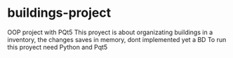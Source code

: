 # buildings-project
OOP project with PQt5
This proyect is about organizating buildings in a inventory, the changes saves in memory, dont implemented yet a BD
To run this proyect need Python and Pqt5
